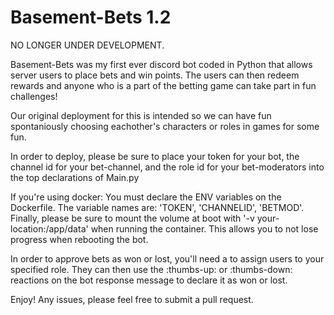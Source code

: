 # Basement-Bets 1.2
NO LONGER UNDER DEVELOPMENT.

Basement-Bets was my first ever discord bot coded in Python that allows server users to place bets and win points. The users can then redeem rewards and anyone who is a part of the betting game can take part in fun challenges!

Our original deployment for this is intended so we can have fun spontaniously choosing eachother's characters or roles in games for some fun.

In order to deploy, please be sure to place your token for your bot, the channel id for your bet-channel, and the role id for your bet-moderators into the top declarations of Main.py

If you're using docker:
You must declare the ENV variables on the Dockerfile. The variable names are: 'TOKEN', 'CHANNELID', 'BETMOD'.
Finally, please be sure to mount the volume at boot with '-v your-location:/app/data' when running the container. This allows you to not lose progress when rebooting the bot.

In order to approve bets as won or lost, you'll need a to assign users to your specified role. They can then use the :thumbs-up: or :thumbs-down: reactions on the bot response message to declare it as won or lost.


Enjoy! Any issues, please feel free to submit a pull request.
